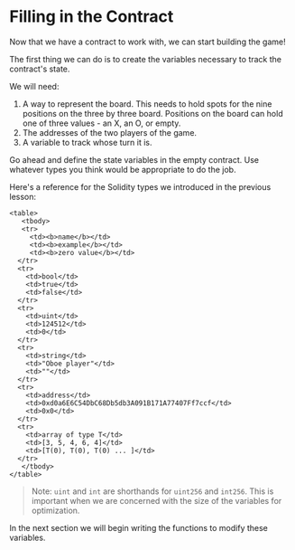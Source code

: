 # Filling in the Contract

Now that we have a contract to work with, we can start building the game!

The first thing we can do is to create the variables necessary to track the contract's state.

We will need:

1. A way to represent the board. This needs to hold spots for the nine positions on the three by three board. Positions on the board can hold one of three values - an X, an O, or empty.
2. The addresses of the two players of the game.
3. A variable to track whose turn it is.

Go ahead and define the state variables in the empty contract. Use whatever types you think would be appropriate to do the job.

Here's a reference for the Solidity types we introduced in the previous lesson:

```
<table>
   <tbody>
   <tr>
     <td><b>name</b></td>
     <td><b>example</b></td>
     <td><b>zero value</b></td>
  </tr>
  <tr>
    <td>bool</td>
    <td>true</td>
    <td>false</td>
  </tr>
  <tr>
    <td>uint</td>
    <td>124512</td>
    <td>0</td>
  </tr>
  <tr>
    <td>string</td>
    <td>"Oboe player"</td>
    <td>""</td>
  </tr>
  <tr>
    <td>address</td>
    <td>0xd0a6E6C54DbC68Db5db3A091B171A77407Ff7ccf</td>
    <td>0x0</td>
  </tr>
  <tr>
    <td>array of type T</td>
    <td>[3, 5, 4, 6, 4]</td>
    <td>[T(0), T(0), T(0) ... ]</td>
  </tr>
   </tbody>
</table>
```

> Note: `uint` and `int` are shorthands for `uint256` and `int256`. This is important when we are concerned with the size of the variables for optimization.

In the next section we will begin writing the functions to modify these variables.
